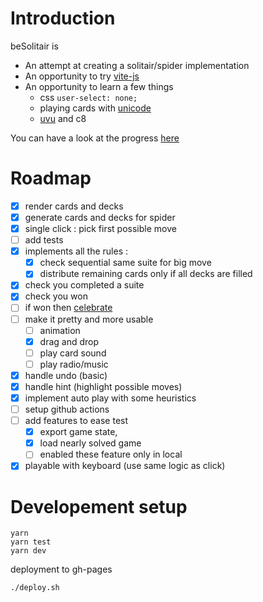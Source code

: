 # Introduction 

beSolitair is

- An attempt at creating a solitair/spider implementation
- An opportunity to try [vite-js](https://vitejs.dev/)
- An opportunity to learn a few things
    - css `user-select: none;` 
    - playing cards with [unicode](https://en.wikipedia.org/wiki/Playing_cards_in_Unicode)
    - [uvu](https://twitter.com/lukeed05/status/1283133709491662848) and c8

You can have a look at the progress [here](https://mestachs.github.io/besolitair/)

# Roadmap

  - [x] render cards and decks
  - [x] generate cards and decks for spider
  - [x] single click : pick first possible move
  - [ ] add tests
  - [x] implements all the rules :
       - [x] check sequential same suite for big move
       - [x] distribute remaining cards only if all decks are filled
  - [x] check you completed a suite
  - [x] check you won 
  - [ ] if won then [celebrate](https://github.com/crashmax-off/fireworks-js/)
  - [ ] make it pretty and more usable
       - [ ] animation
       - [x] drag and drop
       - [ ] play card sound
       - [ ] play radio/music
  - [x] handle undo (basic)
  - [x] handle hint (highlight possible moves)
  - [x] implement auto play with some heuristics
  - [ ] setup github actions
  - [ ] add features to ease test 
      - [x] export game state, 
      - [x] load nearly solved game
      - [ ] enabled these feature only in local
  - [x] playable with keyboard (use same logic as click)

# Developement setup

```
yarn
yarn test
yarn dev
```

deployment to gh-pages

```
./deploy.sh
```
